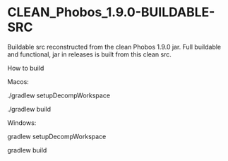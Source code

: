 # CLEAN_Phobos_1.9.0-BUILDABLE-SRC

Buildable src reconstructed from the clean Phobos 1.9.0 jar. Full buildable and functional, jar in releases is built from this clean src. 

How to build


Macos: 

./gradlew setupDecompWorkspace

./gradlew build



Windows: 

gradlew setupDecompWorkspace

gradlew build

